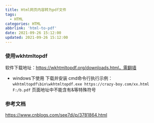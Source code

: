 ```yaml
---
title: Html网页内容转为pdf文件
tags:
  - HTML
categories: HTML
abbrlink: 'html-to-pdf'
date: 2021-09-26 15:12:00
updated: 2021-09-26 15:12:00
---
```


### 使用wkhtmltopdf
软件下载地址：https://wkhtmltopdf.org/downloads.html，需翻墙
- windows下使用
下载并安装
cmd命令行执行示例：
`wkhtmltopdf\bin\wkhtmltopdf.exe https://crazy-boy.com/xx.html F:/b.pdf`
  页面地址中不能含有&等特殊符号
  
### 参考文档
https://www.cnblogs.com/see7di/p/3781864.html